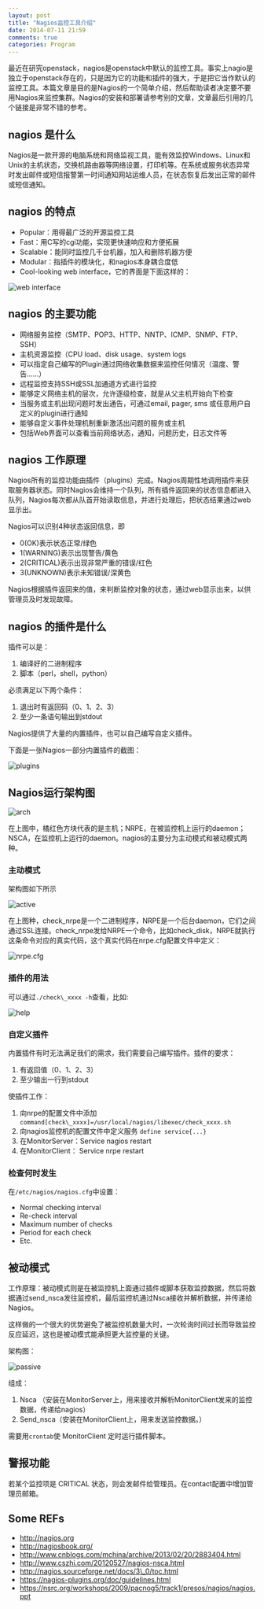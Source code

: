 ```yaml
---
layout: post
title: "Nagios监控工具介绍"
date: 2014-07-11 21:59
comments: true
categories: Program 
---
```


最近在研究openstack，nagios是openstack中默认的监控工具。事实上nagio是独立于openstack存在的，只是因为它的功能和插件的强大，于是把它当作默认的监控工具。本篇文章是目的是Nagios的一个简单介绍，然后帮助读者决定要不要用Nagios来监控集群。Nagios的安装和部署请参考别的文章，文章最后引用的几个链接是非常不错的参考。

## nagios 是什么

Nagios是一款开源的电脑系统和网络监视工具，能有效监控Windows、Linux和Unix的主机状态，交换机路由器等网络设置，打印机等。在系统或服务状态异常时发出邮件或短信报警第一时间通知网站运维人员，在状态恢复后发出正常的邮件或短信通知。
<!-- more -->
## nagios 的特点
* Popular：用得最广泛的开源监控工具
* Fast：用C写的cgi功能，实现更快速响应和方便拓展
* Scalable：能同时监控几千台机器，加入和删除机器方便
* Modular：指插件的模块化，和nagios本身耦合度低
* Cool-looking web interface，它的界面是下面这样的：

![web interface](http://zyearnpic.qiniudn.com/web.png)

## nagios 的主要功能

* 网络服务监控（SMTP、POP3、HTTP、NNTP、ICMP、SNMP、FTP、SSH）
* 主机资源监控（CPU load、disk usage、system logs
* 可以指定自己编写的Plugin通过网络收集数据来监控任何情况（温度、警告……）
* 远程监控支持SSH或SSL加通道方式进行监控
* 能够定义网络主机的层次，允许逐级检查，就是从父主机开始向下检查
* 当服务或主机出现问题时发出通告，可通过email, pager, sms 或任意用户自定义的plugin进行通知
* 能够自定义事件处理机制重新激活出问题的服务或主机
* 包括Web界面可以查看当前网络状态，通知，问题历史，日志文件等

## nagios 工作原理

Nagios所有的监控功能由插件（plugins）完成。Nagios周期性地调用插件来获取服务器状态。同时Nagios会维持一个队列，所有插件返回来的状态信息都进入队列，Nagios每次都从队首开始读取信息，并进行处理后，把状态结果通过web显示出。

Nagios可以识别4种状态返回信息，即

* 0(OK)表示状态正常/绿色
* 1(WARNING)表示出现警告/黄色
* 2(CRITICAL)表示出现非常严重的错误/红色
* 3(UNKNOWN)表示未知错误/深黄色

Nagios根据插件返回来的值，来判断监控对象的状态，通过web显示出来，以供管理员及时发现故障。

## nagios 的插件是什么

插件可以是：

1. 编译好的二进制程序
2. 脚本（perl，shell，python）

必须满足以下两个条件：

1. 退出时有返回码（0、1、2、3）
2. 至少一条语句输出到stdout

Nagios提供了大量的内置插件，也可以自己编写自定义插件。

下面是一张Nagios一部分内置插件的截图：

![plugins](http://zyearnpic.qiniudn.com/plugins.png)

## Nagios运行架构图

![arch](http://zyearnpic.qiniudn.com/arch.png)

在上图中，橘红色方块代表的是主机；NRPE，在被监控机上运行的daemon；NSCA，在监控机上运行的daemon。nagios的主要分为主动模式和被动模式两种。

### 主动模式

架构图如下所示

![active](http://zyearnpic.qiniudn.com/active.png)

在上图种，check\_nrpe是一个二进制程序，NRPE是一个后台daemon，它们之间通过SSL连接。check\_nrpe发给NRPE一个命令，比如check\_disk，NRPE就执行这条命令对应的真实代码，这个真实代码在nrpe.cfg配置文件中定义：

![nrpe.cfg](http://zyearnpic.qiniudn.com/nrpe.png)

### 插件的用法

可以通过`./check\_xxxx -h`查看，比如:

![help](http://zyearnpic.qiniudn.com/help.png)

### 自定义插件

内置插件有时无法满足我们的需求，我们需要自己编写插件。插件的要求：

1. 有返回值（0、1、2、3）
2. 至少输出一行到stdout

使插件工作：

1. 向nrpe的配置文件中添加 `command[check\_xxxx]=/usr/local/nagios/libexec/check_xxxx.sh`
2. 向nagios监控机的配置文件中定义服务 `define service{...}`
3. 在MonitorServer：Service nagios restart
4. 在MonitorClient： Service nrpe restart

### 检查何时发生

在`/etc/nagios/nagios.cfg`中设置：

* Normal checking interval
* Re-check interval
* Maximum number of checks
* Period for each check
* Etc. 

## 被动模式

工作原理：被动模式则是在被监控机上面通过插件或脚本获取监控数据，然后将数据通过send\_nsca发往监控机，最后监控机通过Nsca接收并解析数据，并传递给Nagios。

这样做的一个很大的优势避免了被监控机数量大时，一次轮询时间过长而导致监控反应延迟，这也是被动模式能承担更大监控量的关键。

架构图：

![passive](http://zyearnpic.qiniudn.com/passive.png)

组成：

1. Nsca （安装在MonitorServer上，用来接收并解析MonitorClient发来的监控数据，传递给nagios）
2. Send\_nsca（安装在MonitorClient上，用来发送监控数据。）

需要用`crontab`使 MonitorClient 定时运行插件脚本。

## 警报功能

若某个监控项是 CRITICAL 状态，则会发邮件给管理员。在contact配置中增加管理员邮箱。

## Some REFs

* http://nagios.org
* http://nagiosbook.org/
* http://www.cnblogs.com/mchina/archive/2013/02/20/2883404.html
* http://www.cszhi.com/20120527/nagios-nsca.html
* http://nagios.sourceforge.net/docs/3\_0/toc.html
* https://nagios-plugins.org/doc/guidelines.html
* https://nsrc.org/workshops/2009/pacnog5/track1/presos/nagios/nagios.ppt

